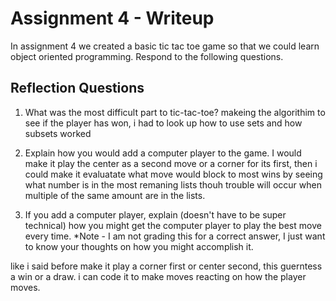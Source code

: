 # Assignment 4 - Writeup

In assignment 4 we created a basic tic tac toe game so that we could learn object oriented programming. Respond to the following questions.

## Reflection Questions

1. What was the most difficult part to tic-tac-toe?
makeing the algorithim to see if the player has won, i had to look up how to use sets and how subsets worked

2. Explain how you would add a computer player to the game.
I would make it play the center as a second move or a corner for its first, then i could make it evaluatate what move would block to most wins by seeing what number is in the most remaning lists thouh trouble will occur when multiple of the same amount are in the lists.

3. If you add a computer player, explain (doesn't have to be super technical) how you might get the computer player to play the best move every time. *Note - I am not grading this for a correct answer, I just want to know your thoughts on how you might accomplish it.

like i said before make it play a corner first or center second, this guerntess a win or a draw. i can code it to make moves reacting on how the player moves.